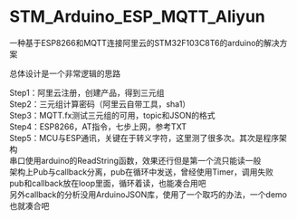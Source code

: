 # STM_Arduino_ESP_MQTT_Aliyun
一种基于ESP8266和MQTT连接阿里云的STM32F103C8T6的arduino的解决方案

总体设计是一个非常逻辑的思路

Step1：阿里云注册，创建产品，得到三元组  
Step2：三元组计算密码（阿里云自带工具，sha1）  
Step3：MQTT.fx测试三元组的可用，topic和JSON的格式  
Step4：ESP8266，AT指令，七步上网，参考TXT  
Step5：MCU与ESP通讯，关键在于转义字符，这里测了很多次。其次是程序架构  
    串口使用arduino的ReadString函数，效果还行但是第一个流只能读一般  
    架构上Pub与callback分离，pub在循环中发送，曾经使用Timer，调用失败  
    pub和callback放在loop里面，循环着读，也能凑合用吧  
    另外callback的分析没用ArduinoJSON库，使用了一个取巧的办法，一个demo也就凑合吧  
